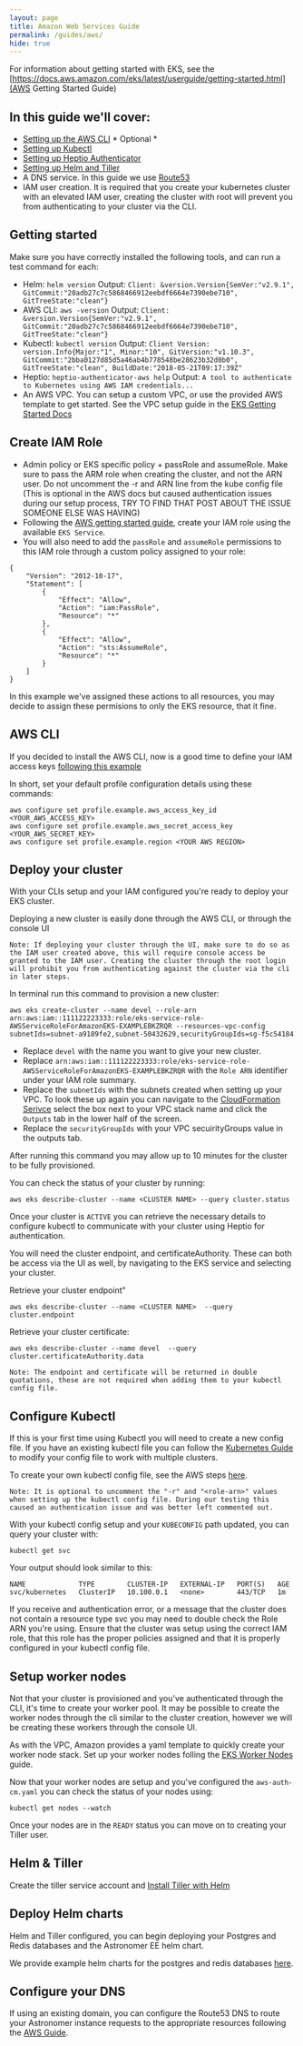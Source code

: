 ```yaml
---
layout: page
title: Amazon Web Services Guide
permalink: /guides/aws/
hide: true
---
```



For information about getting started with EKS, see the [https://docs.aws.amazon.com/eks/latest/userguide/getting-started.html](AWS Getting Started Guide)

## In this guide we'll cover:
- [Setting up the AWS CLI](https://docs.aws.amazon.com/cli/latest/userguide/installing.html) * Optional *
- [Setting up Kubectl](/guides/kubectl/)
- [Setting up Heptio Authenticator](https://github.com/heptio/authenticator)
- [Setting up Helm and Tiller](/guides/helm/)
- A DNS service. In this guide we use [Route53](https://aws.amazon.com/route53/)
- IAM user creation. It is required that you create your kubernetes cluster with an elevated IAM user, creating the cluster with root will prevent you from authenticating to your cluster via the CLI. 

## Getting started

Make sure you have correctly installed the following tools, and can run a test command for each:
- Helm: `helm version` Output: `Client: &version.Version{SemVer:"v2.9.1", GitCommit:"20adb27c7c5868466912eebdf6664e7390ebe710", GitTreeState:"clean"}`
- AWS CLI: `aws -version` Output: `Client: &version.Version{SemVer:"v2.9.1", GitCommit:"20adb27c7c5868466912eebdf6664e7390ebe710", GitTreeState:"clean"}`
- Kubectl: `kubectl version` Output: `Client Version: version.Info{Major:"1", Minor:"10", GitVersion:"v1.10.3", GitCommit:"2bba0127d85d5a46ab4b778548be28623b32d0b0", GitTreeState:"clean", BuildDate:"2018-05-21T09:17:39Z"`
- Heptio: `heptio-authenticator-aws help` Output: `A tool to authenticate to Kubernetes using AWS IAM credentials...`
- An AWS VPC. You can setup a custom VPC, or use the provided AWS template to get started. See the VPC setup guide in the [EKS Getting Started Docs](https://docs.aws.amazon.com/eks/latest/userguide/getting-started.html)

## Create IAM Role
- Admin policy or EKS specific policy + passRole and assumeRole. Make sure to pass the ARM role when creating the cluster, and not the ARN user. Do not uncomment the -r and ARN line from the kube config file (This is optional in the AWS docs but caused authentication issues during our setup process, TRY TO FIND THAT POST ABOUT THE ISSUE SOMEONE ELSE WAS HAVING)
- Following the [AWS getting started guide](https://docs.aws.amazon.com/eks/latest/userguide/getting-started.html), create your IAM role using the available `EKS Service`.
- You will also need to add the `passRole` and `assumeRole` permissions to this IAM role through a custom policy assigned to your role:

```
{
    "Version": "2012-10-17",
    "Statement": [
        {
            "Effect": "Allow",
            "Action": "iam:PassRole",
            "Resource": "*"
        },
        {
            "Effect": "Allow",
            "Action": "sts:AssumeRole",
            "Resource": "*"
        }
    ]
}
```
In this example we've assigned these actions to all resources, you may decide to assign these permisions to only the EKS resource, that it fine. 

## AWS CLI 
If you decided to install the AWS CLI, now is a good time to define your IAM access keys [following this example](https://aws.amazon.com/blogs/security/how-to-use-a-single-iam-user-to-easily-access-all-your-accounts-by-using-the-aws-cli/)

In short, set your default profile configuration details using these commands:
```
aws configure set profile.example.aws_access_key_id <YOUR_AWS_ACCESS_KEY>
aws configure set profile.example.aws_secret_access_key <YOUR_AWS_SECRET_KEY>
aws configure set profile.example.region <YOUR AWS REGION>
```

## Deploy your cluster
With your CLIs setup and your IAM configured you're ready to deploy your EKS cluster. 

Deploying a new cluster is easily done through the AWS CLI, or through the console UI

```
Note: If deploying your cluster through the UI, make sure to do so as the IAM user created above, this will require console access be granted to the IAM user. Creating the cluster through the root login will prohibit you from authenticating against the cluster via the cli in later steps. 
```

In terminal run this command to provision a new cluster:
```
aws eks create-cluster --name devel --role-arn arn:aws:iam::111122223333:role/eks-service-role-AWSServiceRoleForAmazonEKS-EXAMPLEBKZRQR --resources-vpc-config subnetIds=subnet-a9189fe2,subnet-50432629,securityGroupIds=sg-f5c54184
```
- Replace `devel` with the name you want to give your new cluster. 
- Replace `arn:aws:iam::111122223333:role/eks-service-role-AWSServiceRoleForAmazonEKS-EXAMPLEBKZRQR` with the `Role ARN` identifier under your IAM role summary.
- Replace the `subnetIds` with the subnets created when setting up your VPC. To look these up again you can navigate to the [CloudFormation Serivce](https://console.aws.amazon.com/cloudformation/) select the box next to your VPC stack name and click the `Outputs` tab in the lower half of the screen. 
- Replace the `securityGroupIds` with your VPC secuirityGroups value in the outputs tab.

After running this command you may allow up to 10 minutes for the cluster to be fully provisioned. 

You can check the status of your cluster by running:
```
aws eks describe-cluster --name <CLUSTER NAME> --query cluster.status
```

Once your cluster is `ACTIVE` you can retrieve the necessary details to configure kubectl to communicate with your cluster using Heptio for authentication.

You will need the cluster endpoint, and certificateAuthority. These can both be access via the UI as well, by navigating to the EKS service and selecting your cluster. 

Retrieve your cluster endpoint"
```
aws eks describe-cluster --name <CLUSTER NAME>  --query cluster.endpoint
```

Retrieve your cluster certificate:
```
aws eks describe-cluster --name devel  --query cluster.certificateAuthority.data
```

```
Note: The endpoint and certificate will be returned in double quotations, these are not required when adding them to your kubectl config file. 
```

## Configure Kubectl
If this is your first time using Kubectl you will need to create a new config file. If you have an existing kubectl file you can follow the [Kubernetes Guide](https://kubernetes.io/docs/tasks/access-application-cluster/configure-access-multiple-clusters/) to modify your config file to work with multiple clusters.

To create your own kubectl config file, see the AWS steps [here](https://docs.aws.amazon.com/eks/latest/userguide/create-kubeconfig.html).

```
Note: It is optional to uncomment the "-r" and "<role-arn>" values when setting up the kubectl config file. During our testing this caused an authentication issue and was better left commented out.  
```

With your kubectl config setup and your `KUBECONFIG` path updated, you can query your cluster with:
```
kubectl get svc
```

Your output should look similar to this:
```
NAME             TYPE        CLUSTER-IP   EXTERNAL-IP   PORT(S)   AGE
svc/kubernetes   ClusterIP   10.100.0.1   <none>        443/TCP   1m
```

If you receive and authentication error, or a message that the cluster does not contain a resource type svc you may need to double check the Role ARN you're using. Ensure that the cluster was setup using the correct IAM role, that this role has the proper policies assigned and that it is properly configured in your kubectl config file. 

## Setup worker nodes
Not that your cluster is provisioned and you've authenticated through the CLI, it's time to create your worker pool. It may be possible to create the worker nodes through the cli similar to the cluster creation, however we will be creating these workers through the console UI. 

As with the VPC, Amazon provides a yaml template to quickly create your worker node stack. Set up your worker nodes folling the [EKS Worker Nodes](https://docs.aws.amazon.com/eks/latest/userguide/launch-workers.html) guide.

Now that your worker nodes are setup and you've configured the `aws-auth-cm.yaml` you can check the status of your nodes using:
```
kubectl get nodes --watch
```

Once your nodes are in the `READY` status you can move on to creating your Tiller user.

## Helm & Tiller

Create the tiller service account and [Install Tiller with Helm](/guides/helm/)


## Deploy Helm charts

Helm and Tiller configured, you can begin deploying your Postgres and Redis databases and the Astronomer EE helm chart. 

We provide example helm charts for the postgres and redis databases [here](/guides/helm/).

## Configure your DNS
If using an existing domain, you can configure the Route53 DNS to route your Astronomer instance requests to the appropriate resources following the [AWS Guide](https://docs.aws.amazon.com/Route53/latest/DeveloperGuide/MigratingDNS.html).




<!-- TODO
- Creating SSH key pair
- Automatic kubectl config additions
- Create  VPC template YAML
- Create node stack template YAML
-->
